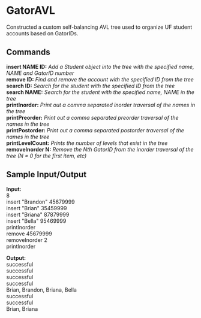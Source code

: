 # GatorAVL

Constructed a custom self-balancing AVL tree used to organize UF student accounts based on GatorIDs.

## Commands
**insert NAME ID:** *Add a Student object into the tree with the specified name, NAME and GatorID number*\
**remove ID:** *Find and remove the account with the specified ID from the tree*\
**search ID:** *Search for the student with the specified ID from the tree*\
**search NAME:** *Search for the student with the specified name, NAME in the tree*\
**printInorder:** *Print out a comma separated inorder traversal of the names in the tree*\
**printPreorder:** *Print out a comma separated preorder traversal of the names in the tree*\
**printPostorder:** *Print out a comma separated postorder traversal of the names in the tree*\
**printLevelCount:** *Prints the number of levels that exist in the tree*\
**removeInorder N:** *Remove the Nth GatorID from the inorder traversal of the tree (N = 0 for the first item, etc)*

## Sample Input/Output
**Input:**\
8\
insert "Brandon" 45679999\
insert "Brian" 35459999\
insert "Briana" 87879999\
insert "Bella" 95469999\
printInorder\
remove 45679999\
removeInorder 2\
printInorder

**Output:**\
successful\
successful\
successful\
successful\
Brian, Brandon, Briana, Bella\
successful\
successful\
Brian, Briana
